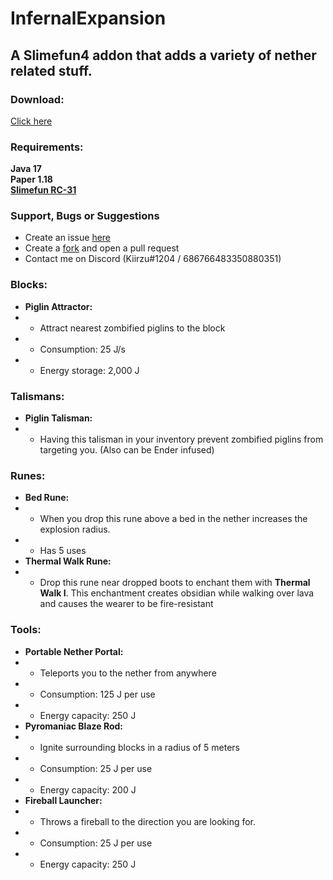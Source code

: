 # InfernalExpansion
 
##  A Slimefun4 addon that adds a variety of nether related stuff.

### Download:
[Click here](https://github.com/NotKirzu/InfernalExpansion/releases)

### Requirements:
**Java 17** <br>
**Paper 1.18** <br>
**[Slimefun RC-31](https://github.com/Slimefun/Slimefun4/releases/tag/RC-31)**

### Support, Bugs or Suggestions
* Create an issue [here](https://github.com/NotKirzu/InfernalExpansion/issues/new)
* Create a [fork](https://github.com/NotKirzu/InfernalExpansion/fork) and open a pull request
* Contact me on Discord (Kiirzu#1204 / 686766483350880351)

### Blocks:
* **Piglin Attractor:**
* - Attract nearest zombified piglins to the block
* - Consumption: 25 J/s
* - Energy storage: 2,000 J

### Talismans:
* **Piglin Talisman:**
* - Having this talisman in your inventory prevent zombified piglins from targeting you. (Also can be Ender infused)

### Runes:
* **Bed Rune:**
* - When you drop this rune above a bed in the nether increases the explosion radius.
* - Has 5 uses
* **Thermal Walk Rune:**
* - Drop this rune near dropped boots to enchant them with **Thermal Walk I**. This enchantment creates obsidian while walking over lava and causes the wearer to be fire-resistant

### Tools:
* **Portable Nether Portal:**
* - Teleports you to the nether from anywhere
* - Consumption: 125 J per use
* - Energy capacity: 250 J
* **Pyromaniac Blaze Rod:**
* - Ignite surrounding blocks in a radius of 5 meters
* - Consumption: 25 J per use
* - Energy capacity: 200 J
* **Fireball Launcher:**
* - Throws a fireball to the direction you are looking for.
* - Consumption: 25 J per use
* - Energy capacity: 250 J